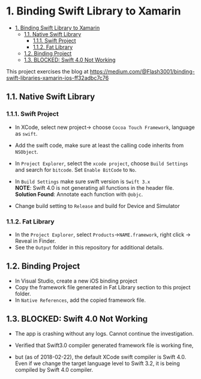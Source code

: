 
# 1. Binding Swift Library to Xamarin

<!-- TOC -->

- [1. Binding Swift Library to Xamarin](#1-binding-swift-library-to-xamarin)
	- [1.1. Native Swift Library](#11-native-swift-library)
		- [1.1.1. Swift Project](#111-swift-project)
		- [1.1.2. Fat Library](#112-fat-library)
	- [1.2. Binding Project](#12-binding-project)
	- [1.3. BLOCKED: Swift 4.0 Not Working](#13-blocked-swift-40-not-working)

<!-- /TOC -->

This project exercises the blog at https://medium.com/@Flash3001/binding-swift-libraries-xamarin-ios-ff32adbc7c76

## 1.1. Native Swift Library

### 1.1.1. Swift Project

- In XCode, select new project-> choose `Cocoa Touch Framework`, language as `swift`.

- Add the swift code, make sure at least the calling code inherits from `NSObject`.

- In `Project Explorer`, select the `xcode project`, choose `Build Settings` and search for `bitcode`. Set `Enable BitCode` to `No`.

- In `Build Settings` make sure swift version is `Swift 3.x`  
  **NOTE**: Swift 4.0 is not generating all functions in the header file.
  **Solution Found**: Annotate each function with `@objc`.

- Change build setting to `Release` and build for Device and Simulator

### 1.1.2. Fat Library

- In the `Project Explorer`, select `Products`->`NAME.framework`, right click -> Reveal in Finder.
- See the `Output` folder in this repository for additional details.


## 1.2. Binding Project

- In Visual Studio, create a new iOS binding project
- Copy the framework file generated in Fat Library section to this project folder.
- In `Native References`, add the copied framework file.


## 1.3. BLOCKED: Swift 4.0 Not Working

- The app is crashing without any logs. Cannot continue the investigation.
- Verified that Swift3.0 compiler generated framework file is working fine, 

- but (as of 2018-02-22), the default XCode swift compiler is  Swift 4.0. Even if we change the target language level to Swift 3.2, it is being compiled by Swift 4.0 compiler. 

